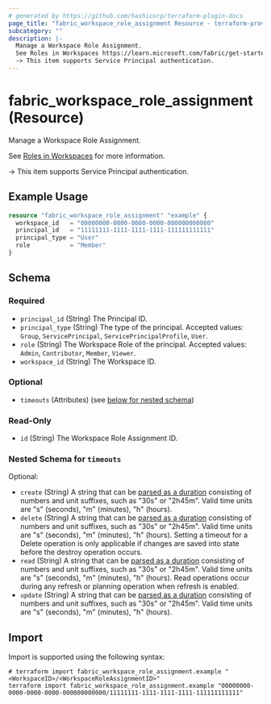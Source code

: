 ```yaml
---
# generated by https://github.com/hashicorp/terraform-plugin-docs
page_title: "fabric_workspace_role_assignment Resource - terraform-provider-fabric"
subcategory: ""
description: |-
  Manage a Workspace Role Assignment.
  See Roles in Workspaces https://learn.microsoft.com/fabric/get-started/roles-workspaces for more information.
  -> This item supports Service Principal authentication.
---
```


# fabric_workspace_role_assignment (Resource)

Manage a Workspace Role Assignment.

See [Roles in Workspaces](https://learn.microsoft.com/fabric/get-started/roles-workspaces) for more information.

-> This item supports Service Principal authentication.

## Example Usage

```terraform
resource "fabric_workspace_role_assignment" "example" {
  workspace_id   = "00000000-0000-0000-0000-000000000000"
  principal_id   = "11111111-1111-1111-1111-111111111111"
  principal_type = "User"
  role           = "Member"
}
```

<!-- schema generated by tfplugindocs -->
## Schema

### Required

- `principal_id` (String) The Principal ID.
- `principal_type` (String) The type of the principal. Accepted values: `Group`, `ServicePrincipal`, `ServicePrincipalProfile`, `User`.
- `role` (String) The Workspace Role of the principal. Accepted values: `Admin`, `Contributor`, `Member`, `Viewer`.
- `workspace_id` (String) The Workspace ID.

### Optional

- `timeouts` (Attributes) (see [below for nested schema](#nestedatt--timeouts))

### Read-Only

- `id` (String) The Workspace Role Assignment ID.

<a id="nestedatt--timeouts"></a>

### Nested Schema for `timeouts`

Optional:

- `create` (String) A string that can be [parsed as a duration](https://pkg.go.dev/time#ParseDuration) consisting of numbers and unit suffixes, such as "30s" or "2h45m". Valid time units are "s" (seconds), "m" (minutes), "h" (hours).
- `delete` (String) A string that can be [parsed as a duration](https://pkg.go.dev/time#ParseDuration) consisting of numbers and unit suffixes, such as "30s" or "2h45m". Valid time units are "s" (seconds), "m" (minutes), "h" (hours). Setting a timeout for a Delete operation is only applicable if changes are saved into state before the destroy operation occurs.
- `read` (String) A string that can be [parsed as a duration](https://pkg.go.dev/time#ParseDuration) consisting of numbers and unit suffixes, such as "30s" or "2h45m". Valid time units are "s" (seconds), "m" (minutes), "h" (hours). Read operations occur during any refresh or planning operation when refresh is enabled.
- `update` (String) A string that can be [parsed as a duration](https://pkg.go.dev/time#ParseDuration) consisting of numbers and unit suffixes, such as "30s" or "2h45m". Valid time units are "s" (seconds), "m" (minutes), "h" (hours).

## Import

Import is supported using the following syntax:

```shell
# terraform import fabric_workspace_role_assignment.example "<WorkspaceID>/<WorkspaceRoleAssignmentID>"
terraform import fabric_workspace_role_assignment.example "00000000-0000-0000-0000-000000000000/11111111-1111-1111-1111-111111111111"
```
